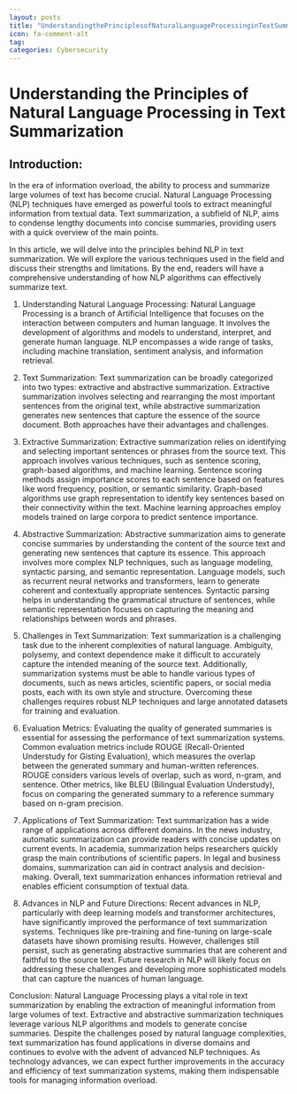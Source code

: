 ```yaml
---
layout: posts
title: "UnderstandingthePrinciplesofNaturalLanguageProcessinginTextSummarization"
icon: fa-comment-alt
tag:      
categories: Cybersecurity
---
```



# Understanding the Principles of Natural Language Processing in Text Summarization

## Introduction:
In the era of information overload, the ability to process and summarize large volumes of text has become crucial. Natural Language Processing (NLP) techniques have emerged as powerful tools to extract meaningful information from textual data. Text summarization, a subfield of NLP, aims to condense lengthy documents into concise summaries, providing users with a quick overview of the main points.

In this article, we will delve into the principles behind NLP in text summarization. We will explore the various techniques used in the field and discuss their strengths and limitations. By the end, readers will have a comprehensive understanding of how NLP algorithms can effectively summarize text.

1. Understanding Natural Language Processing:
Natural Language Processing is a branch of Artificial Intelligence that focuses on the interaction between computers and human language. It involves the development of algorithms and models to understand, interpret, and generate human language. NLP encompasses a wide range of tasks, including machine translation, sentiment analysis, and information retrieval.

2. Text Summarization:
Text summarization can be broadly categorized into two types: extractive and abstractive summarization. Extractive summarization involves selecting and rearranging the most important sentences from the original text, while abstractive summarization generates new sentences that capture the essence of the source document. Both approaches have their advantages and challenges.

3. Extractive Summarization:
Extractive summarization relies on identifying and selecting important sentences or phrases from the source text. This approach involves various techniques, such as sentence scoring, graph-based algorithms, and machine learning. Sentence scoring methods assign importance scores to each sentence based on features like word frequency, position, or semantic similarity. Graph-based algorithms use graph representation to identify key sentences based on their connectivity within the text. Machine learning approaches employ models trained on large corpora to predict sentence importance.

4. Abstractive Summarization:
Abstractive summarization aims to generate concise summaries by understanding the content of the source text and generating new sentences that capture its essence. This approach involves more complex NLP techniques, such as language modeling, syntactic parsing, and semantic representation. Language models, such as recurrent neural networks and transformers, learn to generate coherent and contextually appropriate sentences. Syntactic parsing helps in understanding the grammatical structure of sentences, while semantic representation focuses on capturing the meaning and relationships between words and phrases.

5. Challenges in Text Summarization:
Text summarization is a challenging task due to the inherent complexities of natural language. Ambiguity, polysemy, and context dependence make it difficult to accurately capture the intended meaning of the source text. Additionally, summarization systems must be able to handle various types of documents, such as news articles, scientific papers, or social media posts, each with its own style and structure. Overcoming these challenges requires robust NLP techniques and large annotated datasets for training and evaluation.

6. Evaluation Metrics:
Evaluating the quality of generated summaries is essential for assessing the performance of text summarization systems. Common evaluation metrics include ROUGE (Recall-Oriented Understudy for Gisting Evaluation), which measures the overlap between the generated summary and human-written references. ROUGE considers various levels of overlap, such as word, n-gram, and sentence. Other metrics, like BLEU (Bilingual Evaluation Understudy), focus on comparing the generated summary to a reference summary based on n-gram precision.

7. Applications of Text Summarization:
Text summarization has a wide range of applications across different domains. In the news industry, automatic summarization can provide readers with concise updates on current events. In academia, summarization helps researchers quickly grasp the main contributions of scientific papers. In legal and business domains, summarization can aid in contract analysis and decision-making. Overall, text summarization enhances information retrieval and enables efficient consumption of textual data.

8. Advances in NLP and Future Directions:
Recent advances in NLP, particularly with deep learning models and transformer architectures, have significantly improved the performance of text summarization systems. Techniques like pre-training and fine-tuning on large-scale datasets have shown promising results. However, challenges still persist, such as generating abstractive summaries that are coherent and faithful to the source text. Future research in NLP will likely focus on addressing these challenges and developing more sophisticated models that can capture the nuances of human language.

Conclusion:
Natural Language Processing plays a vital role in text summarization by enabling the extraction of meaningful information from large volumes of text. Extractive and abstractive summarization techniques leverage various NLP algorithms and models to generate concise summaries. Despite the challenges posed by natural language complexities, text summarization has found applications in diverse domains and continues to evolve with the advent of advanced NLP techniques. As technology advances, we can expect further improvements in the accuracy and efficiency of text summarization systems, making them indispensable tools for managing information overload.